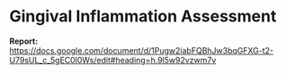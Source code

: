 # Gingival Inflammation Assessment

**Report:** https://docs.google.com/document/d/1Pugw2iabFQBhJw3bqGFXG-t2-U79sUL_c_5gEC0l0Ws/edit#heading=h.9l5w92vzwm7v
